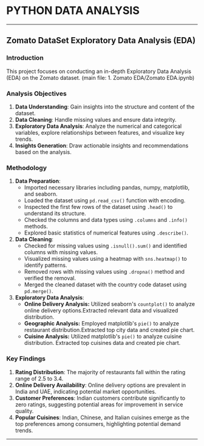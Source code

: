 # PYTHON DATA ANALYSIS
--------------------------------------------------
## Zomato DataSet Exploratory Data Analysis (EDA)

### Introduction
This project focuses on conducting an in-depth Exploratory Data Analysis (EDA) on the Zomato dataset.
(main file: 1. Zomato EDA/Zomato EDA.ipynb)
### Analysis Objectives
1. **Data Understanding**: Gain insights into the structure and content of the dataset.
2. **Data Cleaning**: Handle missing values and ensure data integrity.
3. **Exploratory Data Analysis**: Analyze the numerical and categorical variables, explore relationships between features, and visualize key trends.
4. **Insights Generation**: Draw actionable insights and recommendations based on the analysis.

### Methodology
1. **Data Preparation**:
   - Imported necessary libraries including pandas, numpy, matplotlib, and seaborn.
   - Loaded the dataset using `pd.read_csv()` function with encoding.
   - Inspected the first few rows of the dataset using `.head()` to understand its structure.
   - Checked the columns and data types using `.columns` and `.info()` methods.
   - Explored basic statistics of numerical features using `.describe()`.
2. **Data Cleaning**:
   - Checked for missing values using `.isnull().sum()` and identified columns with missing values.
   - Visualized missing values using a heatmap with `sns.heatmap()` to identify patterns.
   - Removed rows with missing values using `.dropna()` method and verified the removal.
   - Merged the cleaned dataset with the country code dataset using `pd.merge()`.
3. **Exploratory Data Analysis**:
   - **Online Delivery Analysis:** Utilized seaborn's `countplot()` to analyze online delivery options.Extracted relevant data and visualized distribution.
   - **Geographic Analysis:** Employed matplotlib's `pie()` to analyze restaurant distribution.Extracted top city data and created pie chart.
   - **Cuisine Analysis:** Utilized matplotlib's `pie()` to analyze cuisine distribution. Extracted top cuisines data and created pie chart.

### Key Findings
1. **Rating Distribution**: The majority of restaurants fall within the rating range of 2.5 to 3.4.
2. **Online Delivery Availability**: Online delivery options are prevalent in India and UAE, indicating potential market opportunities.
3. **Customer Preferences**: Indian customers contribute significantly to zero ratings, suggesting potential areas for improvement in service quality.
4. **Popular Cuisines**: Indian, Chinese, and Italian cuisines emerge as the top preferences among consumers, highlighting potential demand trends.

--------------------------------------------------
